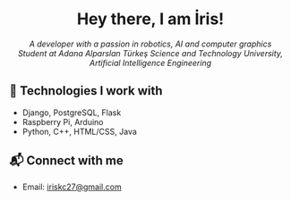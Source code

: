 
<h1 align="center"> Hey there, I am İris! </h1>
<p align="center">
  <i>A developer with a passion in robotics, AI and computer graphics</i>
  <br>
  <i>Student at Adana Alparslan Türkeş Science and Technology University, Artificial Intelligence Engineering</i> 
</p>


## 🔧 Technologies I work with  
- Django, PostgreSQL, Flask
- Raspberry Pi, Arduino  
- Python, C++, HTML/CSS, Java 

## 📬 Connect with me  
- Email: iriskc27@gmail.com

